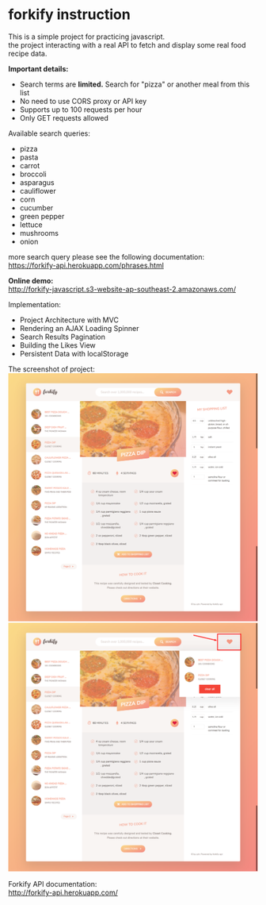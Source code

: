 # forkify instruction

This is a simple project for practicing javascript.  
the project interacting with a real API to fetch and display some real food recipe data.  

**Important details:**  
* Search terms are **limited.** Search for "pizza" or another meal from this list 
* No need to use CORS proxy or API key
* Supports up to 100 requests per hour
* Only GET requests allowed


Available search queries:  
* pizza
* pasta
* carrot
* broccoli
* asparagus
* cauliflower
* corn
* cucumber
* green pepper
* lettuce
* mushrooms
* onion

more search query please see the following documentation:  
https://forkify-api.herokuapp.com/phrases.html


**Online demo:**  
http://forkify-javascript.s3-website-ap-southeast-2.amazonaws.com/  


Implementation:
* Project Architecture with MVC
* Rendering an AJAX Loading Spinner
* Search Results Pagination
* Building the Likes View
* Persistent Data with localStorage


The screenshot of project:
![image](readme/screenshot1.png)
![image](readme/screenshot2.png)

Forkify API documentation:  
http://forkify-api.herokuapp.com/





<br/>
<br/>
<br/>

